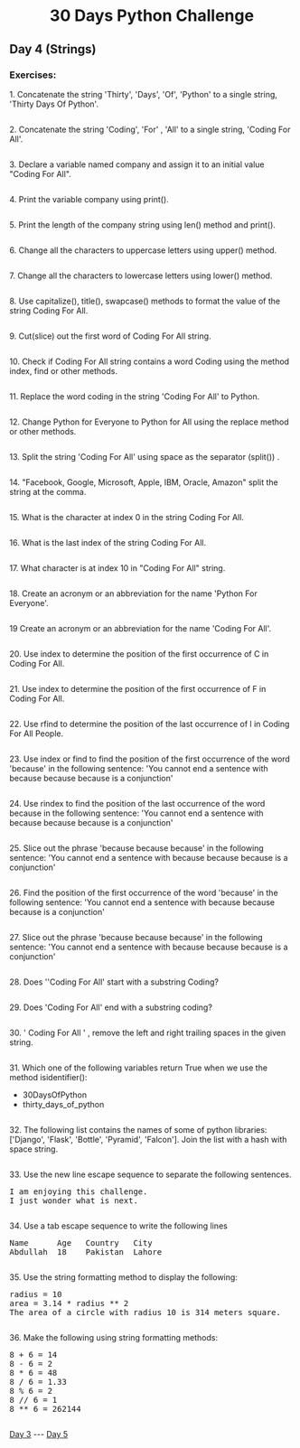 <h1 align="center">30 Days Python Challenge</h1>
<h2>Day 4 (Strings)</h1>
<h3>Exercises:</h3>
<p>1. Concatenate the string 'Thirty', 'Days', 'Of', 'Python' to a single string, 'Thirty Days Of Python'.</p>

```py
```

<p>2. Concatenate the string 'Coding', 'For' , 'All' to a single string, 'Coding For All'.</p>

```py
```

<p>3. Declare a variable named company and assign it to an initial value "Coding For All".</p>

```py
```

<p>4. Print the variable company using print().</p>

```py
```

<p>5. Print the length of the company string using len() method and print().</p>

```py
```

<p>6. Change all the characters to uppercase letters using upper() method.</p>

```py
```
<p>7. Change all the characters to lowercase letters using lower() method.</p>

```py
```

<p>8. Use capitalize(), title(), swapcase() methods to format the value of the string Coding For All.</p>

```py
```

<p>9. Cut(slice) out the first word of Coding For All string.</p>

```py
```

<p>10. Check if Coding For All string contains a word Coding using the method index, find or other methods.</p>

```py
```

<p>11. Replace the word coding in the string 'Coding For All' to Python.</p>

```py
```

<p>12. Change Python for Everyone to Python for All using the replace method or other methods.</p>

```py
```

<p>13. Split the string 'Coding For All' using space as the separator (split()) .</p>

```py
```

<p>14. "Facebook, Google, Microsoft, Apple, IBM, Oracle, Amazon" split the string at the comma.</p>

```py
```

<p>15. What is the character at index 0 in the string Coding For All.</p>

```py
```

<p>16. What is the last index of the string Coding For All.</p>

```py
```

<p>17. What character is at index 10 in "Coding For All" string.</p>

```py
```

<p>18. Create an acronym or an abbreviation for the name 'Python For Everyone'.</p>

```py
```

<p>19 Create an acronym or an abbreviation for the name 'Coding For All'.</p>

```py
```

<p>20. Use index to determine the position of the first occurrence of C in Coding For All.</p>

```py
```

<p>21. Use index to determine the position of the first occurrence of F in Coding For All.</p>

```py
```

<p>22. Use rfind to determine the position of the last occurrence of l in Coding For All People.</p>

```py
```

<p>23. Use index or find to find the position of the first occurrence of the word 'because' in the following sentence: 'You cannot end a sentence with because because because is a conjunction'</p>

```py
```

<p>24. Use rindex to find the position of the last occurrence of the word because in the following sentence: 'You cannot end a sentence with because because because is a conjunction'</p>

```py
```

<p>25. Slice out the phrase 'because because because' in the following sentence: 'You cannot end a sentence with because because because is a conjunction'
</p>

```py
```

<p>26. Find the position of the first occurrence of the word 'because' in the following sentence: 'You cannot end a sentence with because because because is a conjunction'</p>

```py
```

<p>27. Slice out the phrase 'because because because' in the following sentence: 'You cannot end a sentence with because because because is a conjunction'</p>

```py
```

<p>28. Does ''Coding For All' start with a substring Coding?</p>

```py
```

<p>29. Does 'Coding For All' end with a substring coding?</p>

```py
```

<p>30. '   Coding For All      '  , remove the left and right trailing spaces in the given string.</p>

```py
```

<p>31. Which one of the following variables return True when we use the method isidentifier():</p>
<ul>
    <li>30DaysOfPython</li>
    <li>thirty_days_of_python</li>
</ul>

```py
```

<p>32. The following list contains the names of some of python libraries: ['Django', 'Flask', 'Bottle', 'Pyramid', 'Falcon']. Join the list with a hash with space string.</p>

```py
```

<p>33. Use the new line escape sequence to separate the following sentences.</p>
<pre>
I am enjoying this challenge.
I just wonder what is next.
</pre>

```py
```

<p>34. Use a tab escape sequence to write the following lines</p>
<pre>
Name      Age   Country   City
Abdullah  18    Pakistan  Lahore
</pre>

```py
```

<p>35. Use the string formatting method to display the following:</p>
<pre>
radius = 10
area = 3.14 * radius ** 2
The area of a circle with radius 10 is 314 meters square.
</pre>

```py
```

<p>36. Make the following using string formatting methods:</p>
<pre>
8 + 6 = 14
8 - 6 = 2
8 * 6 = 48
8 / 6 = 1.33
8 % 6 = 2
8 // 6 = 1
8 ** 6 = 262144
</pre>

```py
```
<a href="Day3.md">Day 3</a> --- <a href="Day5.md">Day 5</a>